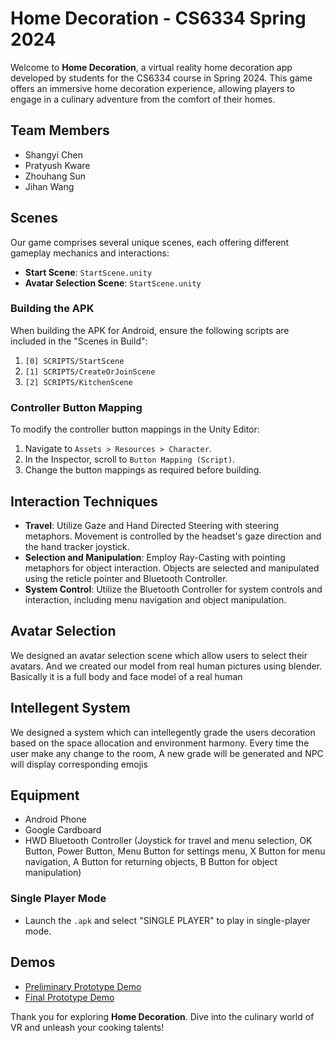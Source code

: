 # Home Decoration - CS6334 Spring 2024

Welcome to **Home Decoration**, a virtual reality home decoration app developed by students for the CS6334 course in Spring 2024. This game offers an immersive home decoration experience, allowing players to engage in a culinary adventure from the comfort of their homes.

## Team Members
- Shangyi Chen
- Pratyush Kware
- Zhouhang Sun
- Jihan Wang
  
## Scenes
Our game comprises several unique scenes, each offering different gameplay mechanics and interactions:
- **Start Scene**: `StartScene.unity`
- **Avatar Selection Scene**: `StartScene.unity`

### Building the APK
When building the APK for Android, ensure the following scripts are included in the "Scenes in Build":
1. `[0] SCRIPTS/StartScene`
2. `[1] SCRIPTS/CreateOrJoinScene`
3. `[2] SCRIPTS/KitchenScene`

### Controller Button Mapping
To modify the controller button mappings in the Unity Editor:
1. Navigate to `Assets > Resources > Character`.
2. In the Inspector, scroll to `Button Mapping (Script)`.
3. Change the button mappings as required before building.

## Interaction Techniques
- **Travel**: Utilize Gaze and Hand Directed Steering with steering metaphors. Movement is controlled by the headset's gaze direction and the hand tracker joystick.
- **Selection and Manipulation**: Employ Ray-Casting with pointing metaphors for object interaction. Objects are selected and manipulated using the reticle pointer and Bluetooth Controller.
- **System Control**: Utilize the Bluetooth Controller for system controls and interaction, including menu navigation and object manipulation.

## Avatar Selection
We designed an avatar selection scene which allow users to select their avatars. And we created our model from real human pictures using blender. Basically it is a full body and face model of a real human 

## Intellegent System
We designed a system which can intellegently grade the users decoration based on the space allocation and environment harmony. Every time the user make any change to the room, A new grade will be generated and NPC will display corresponding emojis


## Equipment
- Android Phone
- Google Cardboard
- HWD Bluetooth Controller (Joystick for travel and menu selection, OK Button, Power Button, Menu Button for settings menu, X Button for menu navigation, A Button for returning objects, B Button for object manipulation)

### Single Player Mode
- Launch the `.apk` and select "SINGLE PLAYER" to play in single-player mode.

## Demos
- [Preliminary Prototype Demo](https://www.youtube.com/watch?v=8IgeLQmDzME)
- [Final Prototype Demo](https://www.youtube.com/watch?v=C5bu_1EK5XU)

Thank you for exploring **Home Decoration**. Dive into the culinary world of VR and unleash your cooking talents!
